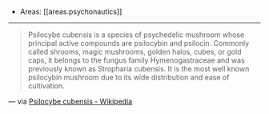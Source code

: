 
- Areas: [[areas.psychonautics]]

---

> Psilocybe cubensis is a species of psychedelic mushroom whose principal active compounds are psilocybin and psilocin. Commonly called shrooms, magic mushrooms, golden halos, cubes, or gold caps, it belongs to the fungus family Hymenogastraceae and was previously known as Stropharia cubensis. It is the most well known psilocybin mushroom due to its wide distribution and ease of cultivation.

— via [Psilocybe cubensis - Wikipedia](https://en.wikipedia.org/wiki/Psilocybe_cubensis)
